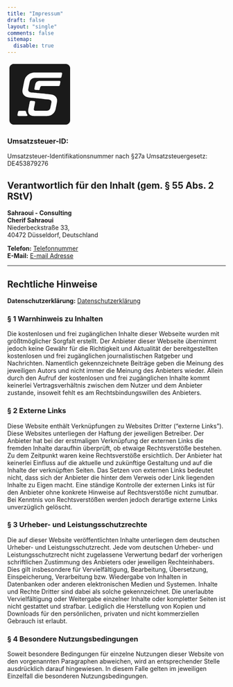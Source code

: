 ```yaml
---
title: "Impressum"
draft: false
layout: "single"
comments: false
sitemap:
  disable: true
---
```

<a href="/"> <svg xmlns="http://www.w3.org/2000/svg" width="150px"
    height="150px" viewBox="0 0 3000 3000"> <path fill="currentColor"
  stroke="none" stroke-width="1" d="M 286.00,100.06 C 286.00,100.06
           269.00,102.28 269.00,102.28 252.61,104.61 230.88,111.06 216.00,118.26
             198.11,126.92 181.82,136.78 167.00,150.17 137.20,177.08
             114.92,212.76 105.65,252.00 98.83,280.89 100.00,300.06
             100.00,329.00 100.00,329.00 100.00,417.00 100.00,417.00
             100.00,417.00 100.00,720.00 100.00,720.00 100.00,720.00
             100.00,2044.00 100.00,2044.00 100.00,2044.00 100.00,2706.00
             100.00,2706.00 100.02,2715.65 102.08,2730.42 104.00,2740.00
             119.57,2817.85 180.95,2880.19 259.00,2895.80 269.19,2897.84
             283.70,2899.98 294.00,2900.00 294.00,2900.00 701.00,2900.00
             701.00,2900.00 701.00,2900.00 2038.00,2900.00 2038.00,2900.00
             2038.00,2900.00 2706.00,2900.00 2706.00,2900.00 2716.30,2899.98
             2730.81,2897.84 2741.00,2895.80 2819.05,2880.19 2880.43,2817.85
             2896.00,2740.00 2897.92,2730.42 2899.98,2715.65 2900.00,2706.00
             2900.00,2706.00 2900.00,2299.00 2900.00,2299.00 2900.00,2299.00
             2900.00,962.00 2900.00,962.00 2900.00,962.00 2900.00,294.00
             2900.00,294.00 2899.98,283.70 2897.84,269.19 2895.80,259.00
             2880.19,180.95 2817.85,119.57 2740.00,104.00 2730.42,102.08
             2715.65,100.02 2706.00,100.06 2706.00,100.06 2307.00,100.06
             2307.00,100.06 2307.00,100.06 950.00,100.06 950.00,100.06
             950.00,100.06 506.00,100.06 506.00,100.06 506.00,100.06
             361.00,100.06 361.00,100.06 361.00,100.06 313.00,100.06
             313.00,100.06 313.00,100.06 286.00,100.06 286.00,100.06 Z M
             1223.00,497.06 C 1223.00,497.06 1271.00,497.06 1271.00,497.06
             1271.00,497.06 1363.00,497.06 1363.00,497.06 1363.00,497.06
             1641.00,497.06 1641.00,497.06 1641.00,497.06 2473.00,497.06
             2473.00,497.06 2493.49,497.03 2517.06,501.20 2526.48,522.00
             2536.26,543.57 2526.49,576.48 2522.42,599.00 2522.42,599.00
             2505.65,682.00 2505.65,682.00 2501.50,700.34 2497.24,718.10
             2482.00,730.67 2469.32,741.13 2448.00,743.98 2432.00,744.00
             2432.00,744.00 1290.00,744.00 1290.00,744.00 1290.00,744.00
           1269.00,745.00 1269.00,745.00 1249.70,745.09 1223.83,750.61
           1205.00,755.37 1186.18,760.14 1162.83,769.38 1146.00,779.00
             1114.07,797.25 1085.56,822.59 1066.06,854.00 1044.06,889.45
             1036.29,925.99 1027.79,966.00 1027.79,966.00 1002.00,1092.00
             1002.00,1092.00 1002.00,1092.00 979.00,1210.00 979.00,1210.00
             974.72,1231.76 966.25,1271.04 966.00,1292.00 965.66,1321.13
             974.28,1351.29 996.04,1371.83 1013.00,1387.85 1031.21,1395.70
             1053.00,1402.66 1078.13,1410.68 1122.82,1415.26 1150.00,1418.16
             1150.00,1418.16 1288.00,1431.83 1288.00,1431.83 1288.00,1431.83
             1307.00,1433.17 1307.00,1433.17 1307.00,1433.17 1424.00,1444.17
             1424.00,1444.17 1424.00,1444.17 1466.00,1448.83 1466.00,1448.83
             1466.00,1448.83 1589.00,1461.17 1589.00,1461.17 1589.00,1461.17
             1809.00,1485.83 1809.00,1485.83 1809.00,1485.83 1959.00,1501.84
             1959.00,1501.84 2008.09,1507.09 2050.35,1511.20 2098.00,1526.02
             2149.14,1541.94 2199.94,1573.26 2235.83,1613.00 2264.71,1644.97
             2286.90,1689.70 2295.20,1732.00 2295.20,1732.00 2299.09,1765.00
             2299.09,1765.00 2299.09,1765.00 2300.00,1775.00 2300.00,1775.00
             2300.00,1775.00 2300.00,1803.00 2300.00,1803.00 2300.00,1803.00
             2298.96,1815.00 2298.96,1815.00 2298.96,1815.00 2298.96,1824.00
             2298.96,1824.00 2298.96,1824.00 2288.42,1895.00 2288.42,1895.00
             2288.42,1895.00 2273.20,1978.00 2273.20,1978.00 2273.20,1978.00
             2264.80,2018.00 2264.80,2018.00 2264.80,2018.00 2246.61,2107.00
             2246.61,2107.00 2232.14,2184.18 2219.87,2248.13 2178.55,2317.00
             2157.02,2352.89 2128.77,2384.41 2097.00,2411.57 2077.10,2428.58
             2048.46,2447.46 2025.00,2459.19 1979.32,2482.03 1926.65,2495.10
             1876.00,2500.17 1876.00,2500.17 1860.00,2502.00 1860.00,2502.00
             1860.00,2502.00 1851.00,2502.00 1851.00,2502.00 1851.00,2502.00
             1839.00,2503.00 1839.00,2503.00 1839.00,2503.00 1700.00,2503.00
             1700.00,2503.00 1700.00,2503.00 1214.00,2503.00 1214.00,2503.00
             1214.00,2503.00 1202.00,2502.09 1202.00,2502.09 1202.00,2502.09
             1179.00,2500.16 1179.00,2500.16 1137.20,2495.69 1093.46,2484.18
             1058.00,2460.92 1002.98,2424.83 973.70,2367.19 966.84,2303.00
             966.84,2303.00 965.00,2282.00 965.00,2282.00 965.00,2282.00
             965.00,2245.00 965.00,2245.00 965.00,2245.00 965.91,2233.00
             965.91,2233.00 967.56,2208.94 970.94,2185.72 975.39,2162.00
             975.39,2162.00 994.79,2065.00 994.79,2065.00 994.79,2065.00
             1008.42,1991.00 1008.42,1991.00 1008.42,1991.00 1024.20,1913.00
             1024.20,1913.00 1024.20,1913.00 1031.00,1881.00 1031.00,1881.00
             1031.00,1881.00 1038.13,1847.00 1038.13,1847.00 1042.42,1829.90
             1049.32,1813.71 1066.00,1805.37 1078.73,1799.01 1094.16,1799.84
             1108.00,1800.00 1108.00,1800.00 1118.00,1800.91 1118.00,1800.91
             1118.00,1800.91 1149.00,1803.84 1149.00,1803.84 1149.00,1803.84
             1226.00,1812.85 1226.00,1812.85 1243.99,1815.00 1265.76,1819.03
             1276.78,1835.00 1285.26,1847.30 1285.39,1859.83 1284.07,1874.00
             1284.07,1874.00 1274.20,1929.00 1274.20,1929.00 1274.20,1929.00
             1235.80,2120.00 1235.80,2120.00 1235.80,2120.00 1225.85,2178.00
             1225.85,2178.00 1224.20,2191.79 1222.88,2203.33 1227.04,2217.00
             1228.52,2221.89 1230.69,2226.70 1233.44,2231.00 1245.74,2250.21
             1266.49,2256.77 1288.00,2258.96 1288.00,2258.96 1297.00,2258.96
             1297.00,2258.96 1297.00,2258.96 1309.00,2260.00 1309.00,2260.00
             1309.00,2260.00 1727.00,2260.00 1727.00,2260.00 1727.00,2260.00
             1785.00,2260.00 1785.00,2260.00 1836.95,2260.00 1885.58,2258.11
             1929.00,2225.10 1975.02,2190.12 1985.17,2137.17 1995.80,2084.00
             1995.80,2084.00 2020.00,1965.00 2020.00,1965.00 2020.00,1965.00
             2033.25,1897.00 2033.25,1897.00 2034.89,1887.60 2037.89,1870.10
             2038.00,1861.00 2038.22,1841.78 2037.54,1827.99 2029.56,1810.00
             2017.23,1782.20 1987.37,1762.36 1959.00,1753.72 1924.34,1743.17
             1881.30,1739.46 1845.00,1735.83 1845.00,1735.83 1795.00,1730.17
             1795.00,1730.17 1795.00,1730.17 1674.00,1717.83 1674.00,1717.83
             1674.00,1717.83 1567.00,1706.83 1567.00,1706.83 1567.00,1706.83
             1526.00,1702.17 1526.00,1702.17 1526.00,1702.17 1175.00,1667.16
             1175.00,1667.16 1175.00,1667.16 1043.00,1653.17 1043.00,1653.17
             996.38,1648.51 948.32,1642.08 904.00,1626.31 813.72,1594.18
             738.65,1528.71 710.72,1435.00 705.58,1417.76 699.21,1385.74
             699.00,1368.00 699.00,1368.00 698.04,1353.00 698.04,1353.00
             697.92,1349.22 698.50,1347.47 698.92,1344.00 698.92,1344.00
             698.92,1335.00 698.92,1335.00 698.92,1335.00 699.91,1325.00
             699.91,1325.00 701.98,1296.67 708.54,1268.90 713.58,1241.00
             713.58,1241.00 746.60,1072.00 746.60,1072.00 746.60,1072.00
             777.79,917.00 777.79,917.00 787.47,871.46 793.84,837.17
             811.20,793.00 855.77,679.61 952.19,583.13 1064.00,535.43
             1093.63,522.78 1130.32,511.16 1162.00,505.26 1162.00,505.26
             1202.00,499.16 1202.00,499.16 1202.00,499.16 1223.00,497.06
             1223.00,497.06 Z M 1480.00,881.06 C 1480.00,881.06 1516.00,881.06
             1516.00,881.06 1516.00,881.06 1583.00,881.06 1583.00,881.06
             1583.00,881.06 1785.00,881.06 1785.00,881.06 1785.00,881.06
             2392.00,881.06 2392.00,881.06 2416.16,881.04 2445.18,887.10
             2450.54,915.00 2451.30,918.95 2452.11,925.03 2451.96,929.00
             2451.34,944.93 2441.01,994.11 2437.21,1012.00 2437.21,1012.00
             2428.65,1054.00 2428.65,1054.00 2423.03,1078.81 2416.98,1103.66
             2390.00,1113.30 2381.05,1116.50 2367.53,1117.99 2358.00,1118.00
             2358.00,1118.00 1614.00,1118.00 1614.00,1118.00 1614.00,1118.00
             1602.00,1118.91 1602.00,1118.91 1574.60,1120.79 1550.33,1125.37
             1532.76,1149.00 1523.04,1162.08 1518.04,1180.36 1514.13,1196.00
             1514.13,1196.00 1500.87,1250.00 1500.87,1250.00 1498.25,1260.49
             1495.23,1273.82 1489.53,1283.00 1479.46,1299.24 1461.18,1304.97
             1443.00,1305.00 1443.00,1305.00 1408.00,1303.09 1408.00,1303.09
             1408.00,1303.09 1370.00,1300.91 1370.00,1300.91 1370.00,1300.91
             1339.00,1298.09 1339.00,1298.09 1321.28,1296.85 1290.68,1295.94
             1275.00,1289.55 1261.63,1284.10 1252.36,1272.29 1250.15,1258.00
             1250.15,1258.00 1250.15,1246.00 1250.15,1246.00 1250.13,1234.88
             1255.32,1215.60 1257.79,1204.00 1257.79,1204.00 1272.40,1131.00
             1272.40,1131.00 1272.40,1131.00 1286.58,1064.00 1286.58,1064.00
             1291.83,1040.07 1296.75,1015.62 1306.43,993.00 1318.02,965.88
             1336.12,941.87 1359.00,923.26 1367.64,916.23 1378.96,908.61
             1389.00,903.78 1408.54,894.39 1429.64,888.02 1451.00,884.43
             1451.00,884.43 1480.00,881.06 1480.00,881.06 Z M 558.00,2264.09 C
             558.00,2264.09 630.00,2264.09 630.00,2264.09 630.00,2264.09
             770.00,2264.09 770.00,2264.09 795.54,2264.00 833.13,2260.56
             852.83,2279.30 866.20,2292.02 869.72,2313.62 873.20,2331.00
             877.15,2350.76 882.89,2370.67 891.31,2389.00 898.00,2403.56
             906.56,2416.89 915.72,2430.00 923.22,2440.73 931.83,2452.34
             932.00,2466.00 932.00,2466.00 932.00,2470.00 932.00,2470.00
             931.98,2474.00 932.00,2476.16 930.53,2480.00 920.83,2505.35
             888.22,2503.00 866.00,2503.00 866.00,2503.00 851.00,2503.00
             851.00,2503.00 851.00,2503.00 836.00,2504.00 836.00,2504.00
             836.00,2504.00 726.00,2504.00 726.00,2504.00 726.00,2504.00
             529.00,2504.00 529.00,2504.00 521.57,2503.99 508.11,2502.74
             501.00,2500.85 496.47,2499.64 492.01,2498.01 488.00,2495.53
           468.73,2483.64 467.68,2463.15 469.84,2443.00 469.84,2443.00
           476.40,2403.00 476.40,2403.00 476.40,2403.00 481.12,2381.00
             481.12,2381.00 481.12,2381.00 487.12,2354.00 487.12,2354.00
             491.72,2333.99 496.84,2299.24 510.18,2284.00 525.32,2266.72
             537.38,2267.25 558.00,2264.09 Z M 948.00,2834.00 C 948.00,2834.00
             948.00,2835.00 948.00,2835.00 948.00,2835.00 947.00,2834.00
             947.00,2834.00 947.00,2834.00 948.00,2834.00 948.00,2834.00 Z M
             2097.00,2834.00 C 2097.00,2834.00 2097.00,2835.00 2097.00,2835.00
             2097.00,2835.00 2096.00,2834.00 2096.00,2834.00 2096.00,2834.00
             2097.00,2834.00 2097.00,2834.00 Z M 2095.00,2835.00 C
             2095.00,2835.00 2095.00,2836.00 2095.00,2836.00 2095.00,2836.00
             2094.00,2835.00 2094.00,2835.00 2094.00,2835.00 2095.00,2835.00
             2095.00,2835.00 Z M 953.00,2838.00 C 953.00,2838.00 953.00,2839.00
             953.00,2839.00 953.00,2839.00 952.00,2838.00 952.00,2838.00
             952.00,2838.00 953.00,2838.00 953.00,2838.00 Z M 2084.00,2841.00 C
             2084.00,2841.00 2084.00,2842.00 2084.00,2842.00 2084.00,2842.00
             2083.00,2841.00 2083.00,2841.00 2083.00,2841.00 2084.00,2841.00
             2084.00,2841.00 Z M 2082.00,2842.00 C 2082.00,2842.00
             2082.00,2843.00 2082.00,2843.00 2082.00,2843.00 2081.00,2842.00
             2081.00,2842.00 2081.00,2842.00 2082.00,2842.00 2082.00,2842.00 Z M
             2080.00,2843.00 C 2080.00,2843.00 2080.00,2844.00 2080.00,2844.00
             2080.00,2844.00 2079.00,2843.00 2079.00,2843.00 2079.00,2843.00
             2080.00,2843.00 2080.00,2843.00 Z M 961.00,2844.00 C 961.00,2844.00
             961.00,2845.00 961.00,2845.00 961.00,2845.00 960.00,2844.00
             960.00,2844.00 960.00,2844.00 961.00,2844.00 961.00,2844.00 Z M
             964.00,2846.00 C 964.00,2846.00 964.00,2847.00 964.00,2847.00
             964.00,2847.00 963.00,2846.00 963.00,2846.00 963.00,2846.00
             964.00,2846.00 964.00,2846.00 Z M 967.00,2848.00 C 967.00,2848.00
             967.00,2849.00 967.00,2849.00 967.00,2849.00 966.00,2848.00
             966.00,2848.00 966.00,2848.00 967.00,2848.00 967.00,2848.00 Z M
             2067.00,2849.00 C 2067.00,2849.00 2067.00,2850.00 2067.00,2850.00
             2067.00,2850.00 2066.00,2849.00 2066.00,2849.00 2066.00,2849.00
           2067.00,2849.00 2067.00,2849.00 Z M 970.00,2850.00 C 970.00,2850.00
           970.00,2851.00 970.00,2851.00 970.00,2851.00 969.00,2850.00
             969.00,2850.00 969.00,2850.00 970.00,2850.00 970.00,2850.00 Z M
             2060.00,2852.00 C 2060.00,2852.00 2060.00,2853.00 2060.00,2853.00
             2060.00,2853.00 2059.00,2852.00 2059.00,2852.00 2059.00,2852.00
             2060.00,2852.00 2060.00,2852.00 Z M 975.00,2853.00 C 975.00,2853.00
             975.00,2854.00 975.00,2854.00 975.00,2854.00 974.00,2853.00
             974.00,2853.00 974.00,2853.00 975.00,2853.00 975.00,2853.00 Z M
             2053.00,2855.00 C 2053.00,2855.00 2053.00,2856.00 2053.00,2856.00
             2053.00,2856.00 2052.00,2855.00 2052.00,2855.00 2052.00,2855.00
             2053.00,2855.00 2053.00,2855.00 Z M 982.00,2857.00 C 982.00,2857.00
             982.00,2858.00 982.00,2858.00 982.00,2858.00 981.00,2857.00
             981.00,2857.00 981.00,2857.00 982.00,2857.00 982.00,2857.00 Z M
             2048.00,2857.00 C 2048.00,2857.00 2048.00,2858.00 2048.00,2858.00
             2048.00,2858.00 2047.00,2857.00 2047.00,2857.00 2047.00,2857.00
             2048.00,2857.00 2048.00,2857.00 Z M 984.00,2858.00 C 984.00,2858.00
             984.00,2859.00 984.00,2859.00 984.00,2859.00 983.00,2858.00
             983.00,2858.00 983.00,2858.00 984.00,2858.00 984.00,2858.00 Z M
             986.00,2859.00 C 986.00,2859.00 986.00,2860.00 986.00,2860.00
             986.00,2860.00 985.00,2859.00 985.00,2859.00 985.00,2859.00
             986.00,2859.00 986.00,2859.00 Z M 2043.00,2859.00 C 2043.00,2859.00
             2043.00,2860.00 2043.00,2860.00 2043.00,2860.00 2042.00,2859.00
             2042.00,2859.00 2042.00,2859.00 2043.00,2859.00 2043.00,2859.00 Z M
           988.00,2860.00 C 988.00,2860.00 988.00,2861.00 988.00,2861.00
           988.00,2861.00 987.00,2860.00 987.00,2860.00 987.00,2860.00
             988.00,2860.00 988.00,2860.00 Z M 2040.00,2860.00 C 2040.00,2860.00
             2040.00,2861.00 2040.00,2861.00 2040.00,2861.00 2039.00,2860.00
           2039.00,2860.00 2039.00,2860.00 2040.00,2860.00 2040.00,2860.00 Z M
           990.00,2861.00 C 990.00,2861.00 990.00,2862.00 990.00,2862.00
             990.00,2862.00 989.00,2861.00 989.00,2861.00 989.00,2861.00
             990.00,2861.00 990.00,2861.00 Z M 2035.00,2862.00 C 2035.00,2862.00
           2035.00,2863.00 2035.00,2863.00 2035.00,2863.00 2034.00,2862.00
           2034.00,2862.00 2034.00,2862.00 2035.00,2862.00 2035.00,2862.00 Z M
             2032.00,2863.00 C 2032.00,2863.00 2032.00,2864.00 2032.00,2864.00
             2032.00,2864.00 2031.00,2863.00 2031.00,2863.00 2031.00,2863.00
           2032.00,2863.00 2032.00,2863.00 Z M 997.00,2864.00 C 997.00,2864.00
           997.00,2865.00 997.00,2865.00 997.00,2865.00 996.00,2864.00
             996.00,2864.00 996.00,2864.00 997.00,2864.00 997.00,2864.00 Z M
             2029.00,2864.00 C 2029.00,2864.00 2029.00,2865.00 2029.00,2865.00
           2029.00,2865.00 2028.00,2864.00 2028.00,2864.00 2028.00,2864.00
           2029.00,2864.00 2029.00,2864.00 Z M 999.00,2865.00 C 999.00,2865.00
             999.00,2866.00 999.00,2866.00 999.00,2866.00 998.00,2865.00
             998.00,2865.00 998.00,2865.00 999.00,2865.00 999.00,2865.00 Z M
           1004.00,2867.00 C 1004.00,2867.00 1004.00,2868.00 1004.00,2868.00
           1004.00,2868.00 1003.00,2867.00 1003.00,2867.00 1003.00,2867.00
             1004.00,2867.00 1004.00,2867.00 Z M 2014.00,2869.00 C
             2014.00,2869.00 2014.00,2870.00 2014.00,2870.00 2014.00,2870.00
           2013.00,2869.00 2013.00,2869.00 2013.00,2869.00 2014.00,2869.00
           2014.00,2869.00 Z M 1012.00,2870.00 C 1012.00,2870.00 1012.00,2871.00
             1012.00,2871.00 1012.00,2871.00 1011.00,2870.00 1011.00,2870.00
             1011.00,2870.00 1012.00,2870.00 1012.00,2870.00 Z M 2011.00,2870.00
           C 2011.00,2870.00 2011.00,2871.00 2011.00,2871.00 2011.00,2871.00
           2010.00,2870.00 2010.00,2870.00 2010.00,2870.00 2011.00,2870.00
             2011.00,2870.00 Z M 1015.00,2871.00 C 1015.00,2871.00
             1015.00,2872.00 1015.00,2872.00 1015.00,2872.00 1014.00,2871.00
           1014.00,2871.00 1014.00,2871.00 1015.00,2871.00 1015.00,2871.00 Z M
           1018.00,2872.00 C 1018.00,2872.00 1018.00,2873.00 1018.00,2873.00
             1018.00,2873.00 1017.00,2872.00 1017.00,2872.00 1017.00,2872.00
             1018.00,2872.00 1018.00,2872.00 Z M 2004.00,2872.00 C
           2004.00,2872.00 2004.00,2873.00 2004.00,2873.00 2004.00,2873.00
           2003.00,2872.00 2003.00,2872.00 2003.00,2872.00 2004.00,2872.00
             2004.00,2872.00 Z M 1021.00,2873.00 C 1021.00,2873.00
             1021.00,2874.00 1021.00,2874.00 1021.00,2874.00 1020.00,2873.00
           1020.00,2873.00 1020.00,2873.00 1021.00,2873.00 1021.00,2873.00 Z M
           2000.00,2873.00 C 2000.00,2873.00 2000.00,2874.00 2000.00,2874.00
             2000.00,2874.00 1999.00,2873.00 1999.00,2873.00 1999.00,2873.00
             2000.00,2873.00 2000.00,2873.00 Z M 1024.00,2874.00 C
           1024.00,2874.00 1024.00,2875.00 1024.00,2875.00 1024.00,2875.00
           1023.00,2874.00 1023.00,2874.00 1023.00,2874.00 1024.00,2874.00
             1024.00,2874.00 Z M 1027.00,2875.00 C 1027.00,2875.00
             1027.00,2876.00 1027.00,2876.00 1027.00,2876.00 1026.00,2875.00
           1026.00,2875.00 1026.00,2875.00 1027.00,2875.00 1027.00,2875.00 Z M
           1988.00,2876.00 C 1988.00,2876.00 1988.00,2877.00 1988.00,2877.00
             1988.00,2877.00 1987.00,2876.00 1987.00,2876.00 1987.00,2876.00
             1988.00,2876.00 1988.00,2876.00 Z M 1034.00,2877.00 C
           1034.00,2877.00 1034.00,2878.00 1034.00,2878.00 1034.00,2878.00
           1033.00,2877.00 1033.00,2877.00 1033.00,2877.00 1034.00,2877.00
             1034.00,2877.00 Z M 1984.00,2877.00 C 1984.00,2877.00
             1984.00,2878.00 1984.00,2878.00 1984.00,2878.00 1983.00,2877.00
           1983.00,2877.00 1983.00,2877.00 1984.00,2877.00 1984.00,2877.00 Z M
           1980.00,2878.00 C 1980.00,2878.00 1980.00,2879.00 1980.00,2879.00
             1980.00,2879.00 1979.00,2878.00 1979.00,2878.00 1979.00,2878.00
             1980.00,2878.00 1980.00,2878.00 Z M 1041.00,2879.00 C
           1041.00,2879.00 1041.00,2880.00 1041.00,2880.00 1041.00,2880.00
           1040.00,2879.00 1040.00,2879.00 1040.00,2879.00 1041.00,2879.00
             1041.00,2879.00 Z M 1975.00,2879.00 C 1975.00,2879.00
             1975.00,2880.00 1975.00,2880.00 1975.00,2880.00 1974.00,2879.00
           1974.00,2879.00 1974.00,2879.00 1975.00,2879.00 1975.00,2879.00 Z M
           1045.00,2880.00 C 1045.00,2880.00 1045.00,2881.00 1045.00,2881.00
             1045.00,2881.00 1044.00,2880.00 1044.00,2880.00 1044.00,2880.00
             1045.00,2880.00 1045.00,2880.00 Z M 1049.00,2881.00 C
           1049.00,2881.00 1049.00,2882.00 1049.00,2882.00 1049.00,2882.00
           1048.00,2881.00 1048.00,2881.00 1048.00,2881.00 1049.00,2881.00
             1049.00,2881.00 Z M 1966.00,2881.00 C 1966.00,2881.00
             1966.00,2882.00 1966.00,2882.00 1966.00,2882.00 1965.00,2881.00
           1965.00,2881.00 1965.00,2881.00 1966.00,2881.00 1966.00,2881.00 Z M
           1053.00,2882.00 C 1053.00,2882.00 1053.00,2883.00 1053.00,2883.00
             1053.00,2883.00 1052.00,2882.00 1052.00,2882.00 1052.00,2882.00
             1053.00,2882.00 1053.00,2882.00 Z M 1961.00,2882.00 C
           1961.00,2882.00 1961.00,2883.00 1961.00,2883.00 1961.00,2883.00
           1960.00,2882.00 1960.00,2882.00 1960.00,2882.00 1961.00,2882.00
             1961.00,2882.00 Z M 1058.00,2883.00 C 1058.00,2883.00
             1058.00,2884.00 1058.00,2884.00 1058.00,2884.00 1057.00,2883.00
           1057.00,2883.00 1057.00,2883.00 1058.00,2883.00 1058.00,2883.00 Z M
           1950.00,2884.00 C 1950.00,2884.00 1950.00,2885.00 1950.00,2885.00
             1950.00,2885.00 1949.00,2884.00 1949.00,2884.00 1949.00,2884.00
             1950.00,2884.00 1950.00,2884.00 Z M 1068.00,2885.00 C
           1068.00,2885.00 1068.00,2886.00 1068.00,2886.00 1068.00,2886.00
           1067.00,2885.00 1067.00,2885.00 1067.00,2885.00 1068.00,2885.00
             1068.00,2885.00 Z M 1944.00,2885.00 C 1944.00,2885.00
             1944.00,2886.00 1944.00,2886.00 1944.00,2886.00 1943.00,2885.00
           1943.00,2885.00 1943.00,2885.00 1944.00,2885.00 1944.00,2885.00 Z M
           1074.00,2886.00 C 1074.00,2886.00 1074.00,2887.00 1074.00,2887.00
             1074.00,2887.00 1073.00,2886.00 1073.00,2886.00 1073.00,2886.00
             1074.00,2886.00 1074.00,2886.00 Z M 1938.00,2886.00 C
           1938.00,2886.00 1938.00,2887.00 1938.00,2887.00 1938.00,2887.00
           1937.00,2886.00 1937.00,2886.00 1937.00,2886.00 1938.00,2886.00
             1938.00,2886.00 Z M 1081.00,2887.00 C 1081.00,2887.00
             1081.00,2888.00 1081.00,2888.00 1081.00,2888.00 1080.00,2887.00
           1080.00,2887.00 1080.00,2887.00 1081.00,2887.00 1081.00,2887.00 Z M
           1930.00,2887.00 C 1930.00,2887.00 1930.00,2888.00 1930.00,2888.00
             1930.00,2888.00 1929.00,2887.00 1929.00,2887.00 1929.00,2887.00
             1930.00,2887.00 1930.00,2887.00 Z M 1921.00,2888.00 C
           1921.00,2888.00 1921.00,2889.00 1921.00,2889.00 1921.00,2889.00
           1920.00,2888.00 1920.00,2888.00 1920.00,2888.00 1921.00,2888.00
             1921.00,2888.00 Z M 1859.00,2892.00 C 1859.00,2892.00
             1851.00,2893.00 1851.00,2893.00 1851.00,2893.00 1859.00,2892.00
           1859.00,2892.00 Z" /> </svg> </a>

### Umsatzsteuer-ID:  
Umsatzsteuer-Identifikationsnummer nach §27a Umsatzsteuergesetz: DE453879276

## Verantwortlich für den Inhalt (gem. § 55 Abs. 2 RStV)  

**Sahraoui - Consulting**\
**Cherif Sahraoui** \
Niederbeckstraße 33, \
40472 Düsseldorf, Deutschland

**Telefon:** <a href="tel:+4917657755284"
class="phone-number">Telefonnummer</a>\
**E-Mail:** <a href="mailto:contact@sahraoui-it.com" class="email-address">E-mail
Adresse</a>

---

## Rechtliche Hinweise

**Datenschutzerklärung:** <a href="/de/privacy_policy">Datenschutzerklärung</a>

### § 1 Warnhinweis zu Inhalten

Die kostenlosen und frei zugänglichen Inhalte dieser Webseite wurden mit
größtmöglicher Sorgfalt erstellt. Der Anbieter dieser Webseite übernimmt jedoch
keine Gewähr für die Richtigkeit und Aktualität der bereitgestellten kostenlosen
und frei zugänglichen journalistischen Ratgeber und Nachrichten. Namentlich
gekennzeichnete Beiträge geben die Meinung des jeweiligen Autors und nicht immer
die Meinung des Anbieters wieder. Allein durch den Aufruf der kostenlosen und
frei zugänglichen Inhalte kommt keinerlei Vertragsverhältnis zwischen dem Nutzer
und dem Anbieter zustande, insoweit fehlt es am Rechtsbindungswillen des
Anbieters.

### § 2 Externe Links

Diese Website enthält Verknüpfungen zu Websites Dritter (“externe Links”). Diese
Websites unterliegen der Haftung der jeweiligen Betreiber. Der Anbieter hat bei
der erstmaligen Verknüpfung der externen Links die fremden Inhalte daraufhin
überprüft, ob etwaige Rechtsverstöße bestehen. Zu dem Zeitpunkt waren keine
Rechtsverstöße ersichtlich. Der Anbieter hat keinerlei Einfluss auf die aktuelle
und zukünftige Gestaltung und auf die Inhalte der verknüpften Seiten. Das Setzen
von externen Links bedeutet nicht, dass sich der Anbieter die hinter dem Verweis
oder Link liegenden Inhalte zu Eigen macht. Eine ständige Kontrolle der externen
Links ist für den Anbieter ohne konkrete Hinweise auf Rechtsverstöße nicht
zumutbar. Bei Kenntnis von Rechtsverstößen werden jedoch derartige externe Links
unverzüglich gelöscht.

### § 3 Urheber- und Leistungsschutzrechte

Die auf dieser Website veröffentlichten Inhalte unterliegen dem deutschen
Urheber- und Leistungsschutzrecht. Jede vom deutschen Urheber- und
Leistungsschutzrecht nicht zugelassene Verwertung bedarf der vorherigen
schriftlichen Zustimmung des Anbieters oder jeweiligen Rechteinhabers. Dies gilt
insbesondere für Vervielfältigung, Bearbeitung, Übersetzung, Einspeicherung,
Verarbeitung bzw. Wiedergabe von Inhalten in Datenbanken oder anderen
elektronischen Medien und Systemen. Inhalte und Rechte Dritter sind dabei als
solche gekennzeichnet. Die unerlaubte Vervielfältigung oder Weitergabe einzelner
Inhalte oder kompletter Seiten ist nicht gestattet und strafbar. Lediglich die
Herstellung von Kopien und Downloads für den persönlichen, privaten und nicht
kommerziellen Gebrauch ist erlaubt.

### § 4 Besondere Nutzungsbedingungen

Soweit besondere Bedingungen für einzelne Nutzungen dieser Website von den
vorgenannten Paragraphen abweichen, wird an entsprechender Stelle ausdrücklich
darauf hingewiesen. In diesem Falle gelten im jeweiligen Einzelfall die
besonderen Nutzungsbedingungen.
